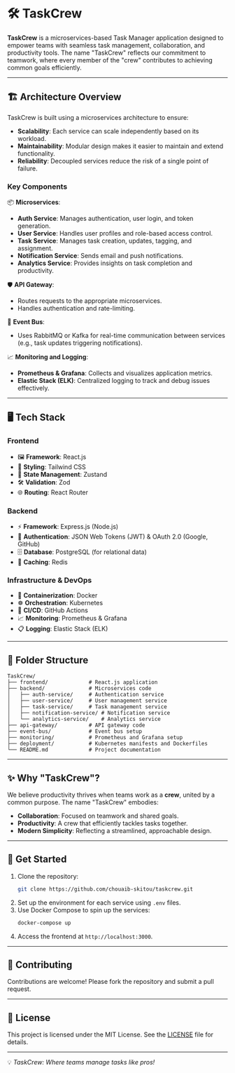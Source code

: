 # 🛠️ TaskCrew

**TaskCrew** is a microservices-based Task Manager application designed to empower teams with seamless task management, collaboration, and productivity tools. The name "TaskCrew" reflects our commitment to teamwork, where every member of the "crew" contributes to achieving common goals efficiently.

---

## 🏗️ Architecture Overview

TaskCrew is built using a microservices architecture to ensure:
- **Scalability**: Each service can scale independently based on its workload.
- **Maintainability**: Modular design makes it easier to maintain and extend functionality.
- **Reliability**: Decoupled services reduce the risk of a single point of failure.

### **Key Components**

📦 **Microservices**:
- **Auth Service**: Manages authentication, user login, and token generation.
- **User Service**: Handles user profiles and role-based access control.
- **Task Service**: Manages task creation, updates, tagging, and assignment.
- **Notification Service**: Sends email and push notifications.
- **Analytics Service**: Provides insights on task completion and productivity.

🛡️ **API Gateway**:
- Routes requests to the appropriate microservices.
- Handles authentication and rate-limiting.

📮 **Event Bus**:
- Uses RabbitMQ or Kafka for real-time communication between services (e.g., task updates triggering notifications).

📈 **Monitoring and Logging**:
- **Prometheus & Grafana**: Collects and visualizes application metrics.
- **Elastic Stack (ELK)**: Centralized logging to track and debug issues effectively.

---

## 🖥️ Tech Stack

### **Frontend**
- 🖼️ **Framework**: React.js
- 🎨 **Styling**: Tailwind CSS
- 🔄 **State Management**: Zustand
- 🛠️ **Validation**: Zod
- 🌐 **Routing**: React Router

### **Backend**
- ⚡ **Framework**: Express.js (Node.js)
- 🔐 **Authentication**: JSON Web Tokens (JWT) & OAuth 2.0 (Google, GitHub)
- 🗄️ **Database**: PostgreSQL (for relational data)
- 🚀 **Caching**: Redis

### **Infrastructure & DevOps**
- 🐳 **Containerization**: Docker
- ☸️ **Orchestration**: Kubernetes
- 🤖 **CI/CD**: GitHub Actions
- 📈 **Monitoring**: Prometheus & Grafana
- 📋 **Logging**: Elastic Stack (ELK)

---

## 📂 Folder Structure

```
TaskCrew/
├── frontend/             # React.js application
├── backend/              # Microservices code
│   ├── auth-service/     # Authentication service
│   ├── user-service/     # User management service
│   ├── task-service/     # Task management service
│   ├── notification-service/ # Notification service
│   └── analytics-service/    # Analytics service
├── api-gateway/          # API gateway code
├── event-bus/            # Event bus setup
├── monitoring/           # Prometheus and Grafana setup
├── deployment/           # Kubernetes manifests and Dockerfiles
└── README.md             # Project documentation
```

---

## ✨ Why "TaskCrew"?

We believe productivity thrives when teams work as a **crew**, united by a common purpose. The name "TaskCrew" embodies:
- **Collaboration**: Focused on teamwork and shared goals.
- **Productivity**: A crew that efficiently tackles tasks together.
- **Modern Simplicity**: Reflecting a streamlined, approachable design.

---

## 🚀 Get Started
1. Clone the repository:
   ```bash
   git clone https://github.com/chouaib-skitou/taskcrew.git
   ```
2. Set up the environment for each service using `.env` files.
3. Use Docker Compose to spin up the services:
   ```bash
   docker-compose up
   ```
4. Access the frontend at `http://localhost:3000`.

---

## 🤝 Contributing
Contributions are welcome! Please fork the repository and submit a pull request.

---

## 📜 License
This project is licensed under the MIT License. See the [LICENSE](LICENSE) file for details.

---

💡 *TaskCrew: Where teams manage tasks like pros!*
